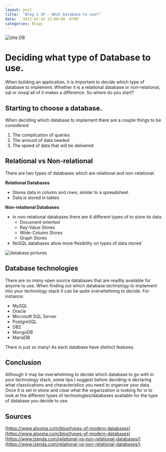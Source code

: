 ```yaml
---
layout: post
title:  "Blog 2 SP - What Database to use?"
date:   2021-02-26 12:00:00 -0700
categories: Blogs
---
```

![title DB](/cit480-blog/assets/sp-blog2-a.png)

# Deciding what type of Database to use.
When building an application, it is important to decide which type of database to implement. Whether it is a relational database or non-relational, sql or nosql all of it makes a difference. So where do you start?

## Starting to choose a database.
When deciding which database to implement there are a couple things to be considered:
1. The complication of queries
2. The amount of data needed
3. The speed of data that will be delivered

## Relational vs Non-relational
There are two types of databases which are relational and non-relational.

**Relational Databases**
- Stores data in column and rows; similar to a spreadsheet
- Data is stored in tables


**Non-relational Databases**
- In non-relational databases there are 4 different types of to store its data
    -  Document-oriented
    -  Key-Value Stores
    -  Wide-Column Stores
    -  Graph Stores
- NoSQL databases allow more flexibility on types of data stored

![database pictures](/cit480-blog/assets/sp-blog2-db.png)

## Database technologies
There are so many open source databases that are readily available for anyone to use. When finding out which database technology to implement into your technology stack it can be quite overwhelming to decide. For instance:
- MySQL
- Oracle
- Microsoft SQL Server
- PostgreSQL
- DB2
- MongoDB
- MariaDB

There is just so many! As each database have distinct features.

## Conclusion
Although it may be overwhelming to decide which database to go with in your technology stack, some tips I suggest before deciding is declaring what classiications and characteristics you need to organize your data. Once it is set in stone and clear what the organization is looking for is to look at the different types of technologies/databases available for the type of database you decide to use. 

## Sources
[https://www.alooma.com/blog/types-of-modern-databases](https://www.alooma.com/blog/types-of-modern-databases)
[https://www.izenda.com/relational-vs-non-relational-databases/](https://www.izenda.com/relational-vs-non-relational-databases/)